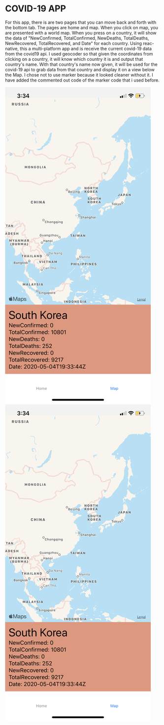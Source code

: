 # COVID-19 APP
For this app, there is are two pages that you can move back and forth with the bottom tab. The pages are home and map. When you click on map, you are presented with a world map. When you press on a country, it will show the data of "NewConfirmed, TotalConfirmed, NewDeaths, TotalDeaths, NewRecovered, TotalRecovered, and Date" for each country. Using reac-native, this a multi-platform app and is receive the current covid-19 data from the covid19 api. I used geocoder so that given the coordinates from clicking on a country, it will know which country it is and output that country's name. With that country's name now given, it will be used for the covid-19 api to grab data from that country and display it on a view below the Map. I chose not to use marker because it looked cleaner without it. I have added the commented out code of the marker code that i used before.

![](iOS_COVID19_iPhone_Map.PNG)
![](iOS_COVID19_iPhone_Map.PNG)



